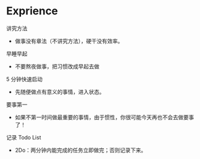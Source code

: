 # Exprience

讲究方法

- 做事没有章法（不讲究方法），硬干没有效率。

早睡早起

- 不要熬夜做事，把习惯改成早起去做

5 分钟快速启动

- 先随便做点有意义的事情，进入状态。

要事第一

- 如果不第一时间做最重要的事情，由于惯性，你很可能今天再也不会去做要事了！

记录 Todo List

- 2Do：两分钟内能完成的任务立即做完；否则记录下来。

